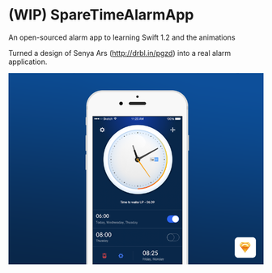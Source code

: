 # (WIP) SpareTimeAlarmApp
An open-sourced alarm app to learning Swift 1.2 and the animations 

Turned a design of Senya Ars (http://drbl.in/pgzd) into a real alarm application.

![Alt text](/Design/alarmapp.png "Design by Senya Ars")
